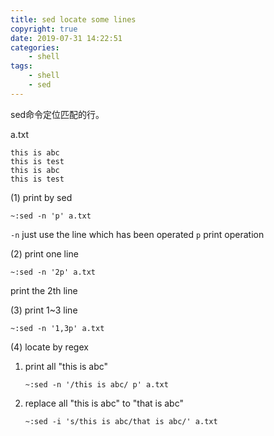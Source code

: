 ```yaml
---
title: sed locate some lines
copyright: true
date: 2019-07-31 14:22:51
categories:
    - shell
tags:
    - shell
    - sed
---
```

sed命令定位匹配的行。

<!-- more -->

a.txt
```
this is abc
this is test
this is abc
this is test
```

(1) print by sed

```
~:sed -n 'p' a.txt
```

`-n` just use the line which has been operated
`p` print operation

(2) print one line

```
~:sed -n '2p' a.txt
```
print the 2th line

(3) print 1~3 line

```
~:sed -n '1,3p' a.txt
```

(4) locate by regex

1) print all "this is abc"

    ```
    ~:sed -n '/this is abc/ p' a.txt
    ```

2) replace all "this is abc" to "that is abc"

    ```
    ~:sed -i 's/this is abc/that is abc/' a.txt
    ```